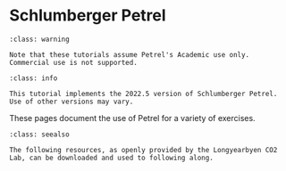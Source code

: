 # Schlumberger Petrel

```{admonition} Academic use only
:class: warning

Note that these tutorials assume Petrel's Academic use only.
Commercial use is not supported.
```

```{admonition} Petrel Version
:class: info

This tutorial implements the 2022.5 version of Schlumberger Petrel.
Use of other versions may vary.
```

These pages document the use of Petrel for a variety of exercises.

```{admonition} Longyearbyen CO2 Lab data
:class: seealso

The following resources, as openly provided by the Longyearbyen CO2 Lab, can be downloaded and used to following along.

```